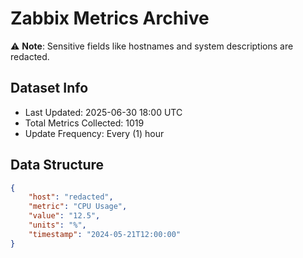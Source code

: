 # Zabbix Metrics Archive

⚠️ **Note**: Sensitive fields like hostnames and system descriptions are redacted.

## Dataset Info
- Last Updated: 2025-06-30 18:00 UTC
- Total Metrics Collected: 1019
- Update Frequency: Every (1) hour

## Data Structure
```json
{
    "host": "redacted",
    "metric": "CPU Usage",
    "value": "12.5",
    "units": "%",
    "timestamp": "2024-05-21T12:00:00"
}
```
